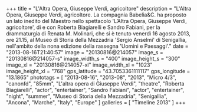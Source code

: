 +++
title = "L'Altra Opera, Giuseppe Verdi, agricoltore"
description = "L'Altra Opera, Giuseppe Verdi, agricoltore. La compagnia Babelia&C. ha proposto un lato inedito del Maestro nello spettacolo 'L’Altra Opera, Giuseppe Verdi, agricoltore', di e con Roberta Biagiarelli e Sandro Fabiani, per la drammaturgia di Renata M. Molinari, che si è tenuto venerdì 16 agosto 2013, ore 21.15, al Museo di Storia della Mezzadria 'Sergio Anselmi' di Senigallia, nell'ambito della nona edizione della rassegna 'Uomini e Paesaggi'."
date = "2013-08-16T21:40:57"
image = "20130816@214057"
image_s = "20130816@214057-s"
image_width_s = "400"
image_height_s = "300"
image_xl = "20130816@214057-xl"
image_width_xl = "1023"
image_height_xl = "768"
gps_latitude = "43.7053361111117"
gps_longitude = "13.1865"
phototags = [ "2013-08-16", "2013-08", "2013", "Micro 4/3", "canonfd", "85mm", "L'altra opera di Giuseppe Verdi", "theatre", "Roberta Biagiarelli", "actor", "entertainer", "Sandro Fabiani", "actor", "entertainer", "night", "summer", "Museo di Storia della Mezzadria", "Senigallia", "Ancona", "Marche", "Italy", "Europe" ]
galleries = [ "Timeline 2013" ]
+++
